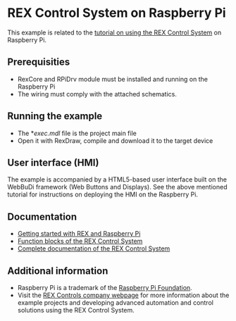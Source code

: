 REX Control System on Raspberry Pi
==================================

This example is related to the [tutorial on using the REX Control System](http://www.rexcontrols.com/articles/getting-started-with-rex-on-raspberry-pi)
on Raspberry Pi.

## Prerequisities ##
- RexCore and RPiDrv module must be installed and running on the Raspberry Pi
- The wiring must comply with the attached schematics. 

## Running the example ##
- The **exec.mdl* file is the project main file
- Open it with RexDraw, compile and download it to the target device

## User interface (HMI) ##
The example is accompanied by a HTML5-based user interface built on the WebBuDi framework (Web Buttons and Displays). See the above mentioned tutorial for instructions on deploying the HMI on the Raspberry Pi.
 
## Documentation ##

- [Getting started with REX and Raspberry Pi](http://www.rexcontrols.com/media/DOC/ENGLISH/REX_Getting_Started_RasPi_ENG.pdf)
- [Function blocks of the REX Control System](http://www.rexcontrols.com/media/HTML/DOC/ENGLISH/index.html)
- [Complete documentation of the REX Control System](http://www.rexcontrols.com/documentation-and-support)

## Additional information ##

- Raspberry Pi is a trademark of the [Raspberry Pi Foundation](http://www.raspberrypi.org).
- Visit the [REX Controls company webpage](http://www.rexcontrols.com) 
for more information about the example projects and developing advanced 
automation and control solutions using the REX Control System.
